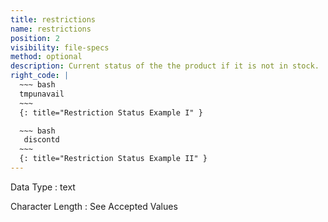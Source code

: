 ```yaml
---
title: restrictions
name: restrictions
position: 2
visibility: file-specs
method: optional
description: Current status of the the product if it is not in stock.
right_code: |
  ~~~ bash
  tmpunavail
  ~~~
  {: title="Restriction Status Example I" }

  ~~~ bash
   discontd
  ~~~
  {: title="Restriction Status Example II" }
---
```


Data Type
: text

Character Length
: See Accepted Values

